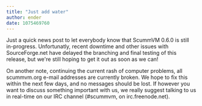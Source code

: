 ```yaml
---
title: "Just add water"
author: ender
date: 1075469760
---
```


Just a quick news post to let everybody know that ScummVM 0.6.0 is still in-progress. Unfortunatly, recent downtime and other issues with SourceForge.net have delayed the branching and final testing of this release, but we're still hoping to get it out as soon as we can!  
  
On another note, continuing the current rash of computer problems, all scummvm.org e-mail addresses are currently broken. We hope to fix this within the next few days, and no messages should be lost. If however you want to discuss something important with us, we really suggest talking to us in real-time on our IRC channel (#scummvm, on irc.freenode.net).
